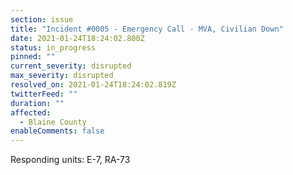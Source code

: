 ```yaml
---
section: issue
title: "Incident #0005 - Emergency Call - MVA, Civilian Down"
date: 2021-01-24T18:24:02.800Z
status: in_progress
pinned: ""
current_severity: disrupted
max_severity: disrupted
resolved_on: 2021-01-24T18:24:02.819Z
twitterFeed: ""
duration: ""
affected:
  - Blaine County
enableComments: false
---
```

Responding units: E-7, RA-73